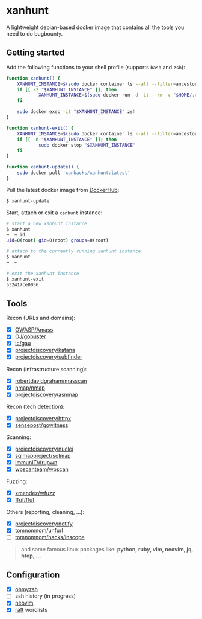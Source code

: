 # xanhunt

A lightweight debian-based docker image that contains all the tools you need to do bugbounty.

## Getting started

Add the following functions to your shell profile (supports `bash` and `zsh`):

```bash
function xanhunt() {
	XANHUNT_INSTANCE=$(sudo docker container ls --all --filter=ancestor='xanhacks/xanhunt' --format "{{.ID}}")
	if [[ -z "$XANHUNT_INSTANCE" ]]; then
		    XANHUNT_INSTANCE=$(sudo docker run -d -it --rm -v "$HOME/.xanhunt/:/root/shared/" --hostname xanhunt xanhacks/xanhunt zsh)
	fi

	sudo docker exec -it "$XANHUNT_INSTANCE" zsh
}

function xanhunt-exit() {
	XANHUNT_INSTANCE=$(sudo docker container ls --all --filter=ancestor='xanhacks/xanhunt' --format "{{.ID}}")
	if [[ -n "$XANHUNT_INSTANCE" ]]; then
		    sudo docker stop "$XANHUNT_INSTANCE"
	fi
}

function xanhunt-update() {
	sudo docker pull 'xanhacks/xanhunt:latest'
}
```

Pull the latest docker image from [DockerHub](https://hub.docker.com/r/xanhacks/xanhunt):

```bash
$ xanhunt-update
```

Start, attach or exit a `xanhunt` instance:

```bash
# start a new xanhunt instance
$ xanhunt
➜  ~ id
uid=0(root) gid=0(root) groups=0(root)

# attach to the currently running xanhunt instance
$ xanhunt
➜  ~ 

# exit the xanhunt instance
$ xanhunt-exit
532417ce0056
```

## Tools

Recon (URLs and domains):

- [x] [OWASP/Amass](https://github.com/OWASP/Amass)
- [x] [OJ/gobuster](https://github.com/OJ/gobuster/)
- [x] [lc/gau](https://github.com/lc/gau)
- [x] [projectdiscovery/katana](https://github.com/projectdiscovery/katana)
- [x] [projectdiscovery/subfinder](https://github.com/projectdiscovery/subfinder)

Recon (infrastructure scanning):

- [x] [robertdavidgraham/masscan](https://github.com/robertdavidgraham/masscan)
- [x] [nmap/nmap](https://github.com/nmap/nmap)
- [x] [projectdiscovery/asnmap](https://github.com/projectdiscovery/asnmap)

Recon (tech detection):

- [x] [projectdiscovery/httpx](https://github.com/projectdiscovery/httpx)
- [x] [sensepost/gowitness](https://github.com/sensepost/gowitness)

Scanning:

- [x] [projectdiscovery/nuclei](https://github.com/projectdiscovery/nuclei)
- [x] [sqlmapproject/sqlmap](https://github.com/sqlmapproject/sqlmap)
- [x] [immunIT/drupwn](https://github.com/immunIT/drupwn)
- [x] [wpscanteam/wpscan](https://github.com/wpscanteam/wpscan)

Fuzzing:

- [x] [xmendez/wfuzz](https://github.com/xmendez/wfuzz)
- [x] [ffuf/ffuf](https://github.com/ffuf/ffuf)

Others (reporting, cleaning, ...):

- [x] [projectdiscovery/notify](https://github.com/projectdiscovery/notify)
- [x] [tomnomnom/unfurl](https://github.com/tomnomnom/unfurl)
- [ ] [tomnomnom/hacks/inscope](https://github.com/tomnomnom/hacks/tree/mater/inscope)

> and some famous linux packages like: **python, ruby, vim, neovim, jq, htop, ...**

## Configuration

- [x] [ohmyzsh](https://github.com/ohmyzsh/ohmyzsh)
- [ ] zsh history (in progress)
- [x] [neovim](https://github.com/neovim/neovim)
- [x] [raft](https://github.com/Averroes/raft/) wordlists
